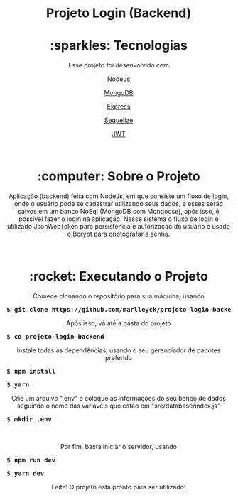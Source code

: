 <h1 align="center">Projeto Login (Backend)</h1>

<h1 align="center">:sparkles: Tecnologias</h1>
<p align="center">Esse projeto foi desenvolvido com</h1>
<br />

<p align="center"><a href="https://nodejs.org/en/">NodeJs</a></p>
<p align="center"><a href="https://www.mongodb.com/">MongoDB</a></p>
<p align="center"><a href="https://expressjs.com/pt-br/">Express</a></p>
<p align="center"><a href="https://sequelize.org/">Sequelize</a></p>
<p align="center"><a href="https://jwt.io/">JWT</a></p>
<br />

<h1 align="center">:computer: Sobre o Projeto</h1>
<p align="center">Aplicação (backend) feita com NodeJs, em que consiste um fluxo de login, onde o usuário pode se cadastrar utilizando seus dados, e esses serão salvos em um banco NoSql (MongoDB com Mongoose), após isso, é possível fazer o login na aplicação.
Nesse sistema o fluxo de login é utilizado JsonWebToken para persistência e autorização do usuário e usado o Bcrypt para criptografar a senha.</p>
<br />

<h1 align="center">:rocket: Executando o Projeto</h1>
<p align="center">Comece clonando o repositório para sua máquina, usando</p>
<pre><strong>$ git clone https://github.com/marlleyck/projeto-login-backend</strong></pre>

<p align="center">Após isso, vá até a pasta do projeto</p>
<pre><strong>$ cd projeto-login-backend</strong></pre>

<p align="center">Instale todas as dependências, usando o seu gerenciador de pacotes preferido</p>
<pre><strong>$ npm install</strong></pre>
<pre><strong>$ yarn</strong></pre>

<p align="center">Crie um arquivo ".env" e coloque as informações do seu banco de dados seguindo o nome das variáveis que estão em "src/database/index.js"</p>
<pre><strong>$ mkdir .env</strong></pre>

<br />

<p align="center">Por fim, basta iniciar o servidor, usando</p>
<pre><strong>$ npm run dev</strong></pre>
<pre><strong>$ yarn dev</strong></pre>

<p align="center">Feito! O projeto está pronto para ser utilizado!</p>

